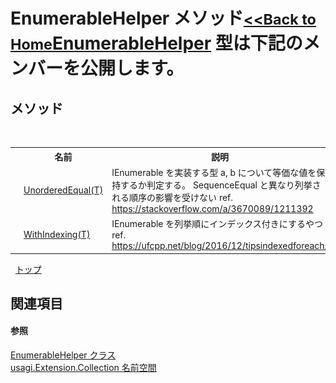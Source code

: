 # EnumerableHelper メソッド<small>[<<Back to Home](https://github.com/usagi/usagi.cs/blob/master/Help/Home.md)</small><a href="T_usagi_Extension_Collection_EnumerableHelper.md">EnumerableHelper</a> 型は下記のメンバーを公開します。


## メソッド
&nbsp;<table><tr><th></th><th>名前</th><th>説明</th></tr><tr><td>![Public メソッド](media/pubmethod.gif "Public メソッド")![静的メンバー](media/static.gif "静的メンバー")</td><td><a href="M_usagi_Extension_Collection_EnumerableHelper_UnorderedEqual__1.md">UnorderedEqual(T)</a></td><td>
IEnumerable を実装する型 a, b について等価な値を保持するか判定する。 SequenceEqual と異なり列挙される順序の影響を受けない ref. https://stackoverflow.com/a/3670089/1211392</td></tr><tr><td>![Public メソッド](media/pubmethod.gif "Public メソッド")![静的メンバー](media/static.gif "静的メンバー")![Code example](media/CodeExample.png "Code example")</td><td><a href="M_usagi_Extension_Collection_EnumerableHelper_WithIndexing__1.md">WithIndexing(T)</a></td><td>
IEnumerable を列挙順にインデックス付きにするやつ ref. https://ufcpp.net/blog/2016/12/tipsindexedforeach/</td></tr></table>&nbsp;
<a href="#enumerablehelper-メソッド">トップ</a>

## 関連項目


#### 参照
<a href="T_usagi_Extension_Collection_EnumerableHelper.md">EnumerableHelper クラス</a><br /><a href="N_usagi_Extension_Collection.md">usagi.Extension.Collection 名前空間</a><br />